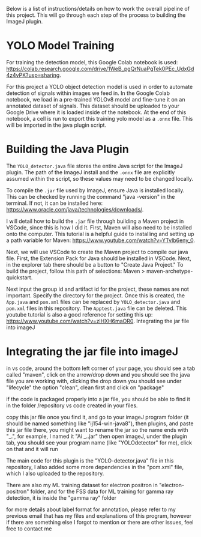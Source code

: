 Below is a list of instructions/details on how to work the overall pipeline of this project. This will go through each step of the process to building the ImageJ plugin.

# YOLO Model Training
For training the detection model, this Google Colab notebook is used: https://colab.research.google.com/drive/1WeB_pgQrNuaPgTek0PEc_UdxGd4z4vPK?usp=sharing.

For this project a YOLO object detection model is used in order to automate detection of signals within images we feed in. In the Google Colab notebook, we load in a pre-trained YOLOv8 model and fine-tune it on an annotated dataset of signals. This dataset should be uploaded to your Google Drive where it is loaded inside of the notebook. At the end of this notebook, a cell is run to export this training yolo model as a `.onnx` file. This will be imported in the java plugin script.
# Building the Java Plugin
The `YOLO_detector.java` file stores the entire Java script for the ImageJ plugin. The path of the ImageJ install and the `.onnx` file are explicitly assumed within the script, so these values may need to be changed locally.

To compile the `.jar` file used by ImageJ, ensure Java is installed locally. This can be checked by running the command "java -version" in the terminal. If not, it can be installed here: https://www.oracle.com/java/technologies/downloads/.

I will detail how to build the `.jar` file through building a Maven project in VSCode, since this is how I did it. First, Maven will also need to be installed onto the computer. This tutorial is a helpful guide to installing and setting up a path variable for Maven: https://www.youtube.com/watch?v=YTvlb6eny_0.

Next, we will use VSCode to create the Maven project to compile our java file. First, the Extension Pack for Java should be installed in VSCode. Next, in the explorer tab there should be a button to "Create Java Project." To build the project, follow this path of selections:
Maven > maven-archetype-quickstart.

Next input the group id and artifact id for the project, these names are not important. Specify the directory for the project. Once this is created, the `App.java` and `pom.xml` files can be replaced by `YOLO_detector.java` and `pom.xml` files in this repository. The `Apptest.java` file can be deleted. This youtube tutorial is also a good reference for setting this up: https://www.youtube.com/watch?v=zlHXH6maOR0.
Integrating the jar file into imageJ

# Integrating the jar file into imageJ
in vs code, around the bottom left corner of your page, you should see a tab called "maven", click on the arrow/drop down and you should see the java file you are working with, clicking the drop down you should see under "lifecycle" the option "clean", clean first and click on "package"

if the code is packaged properly into a jar file, you should be able to find it in the folder /repository vs code created in your files. 

copy this jar file once you find it, and go to your imageJ program folder (it should be named something like "ij154-win-java8"), then plugins, and paste this jar file there, you might want to rename the jar so the name ends with "_.", for example, I named it "Ai _..jar"
then open imageJ, under the plugin tab, you should see your program name (like "YOLOdetector" for me), click on that and it will run

The main code for this plugin is the "YOLO-detector.java" file in this repository, I also added some more dependencies in the "pom.xml" file, which I also uploaded to the repository.

There are also my ML training dataset for electron positron in "electron-positron" folder, and for the FSS data for ML training for gamma ray detection, it is inside the "gamma ray" folder

for more details about label format for annotation, please refer to my previous email that has my files and explanations of this program, however if there are something else I forgot to mention or there are other issues, feel free to contact me

